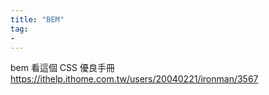 ```yaml
---
title: "BEM"
tag: 
- 
---
```

 bem 看這個
CSS 優良手冊
https://ithelp.ithome.com.tw/users/20040221/ironman/3567